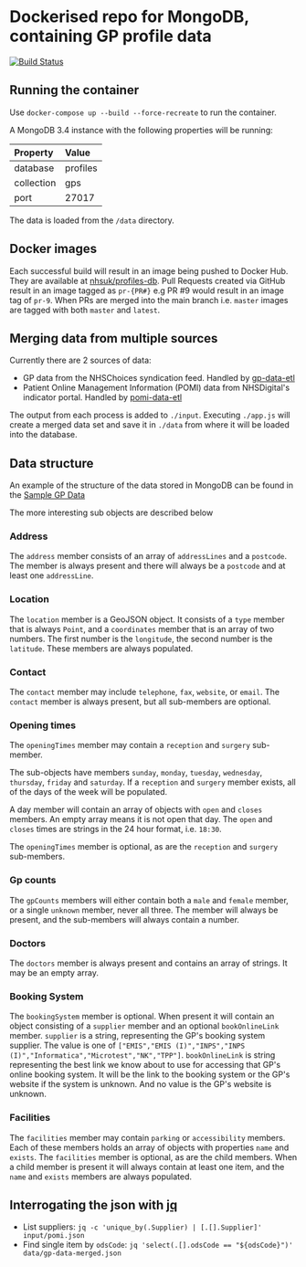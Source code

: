 # Dockerised repo for MongoDB, containing GP profile data

[![Build Status](https://travis-ci.org/nhsuk/profiles-db.svg?branch=master)](https://travis-ci.org/nhsuk/profiles-db)

## Running the container

Use `docker-compose up --build --force-recreate` to run the container.

A MongoDB 3.4 instance with the following properties will be running:

| Property   | Value        |
|:-----------|:-------------|
| database   | profiles     |
| collection | gps          |
| port       | 27017        |

The data is loaded from the `/data` directory.

## Docker images

Each successful build will result in an image being pushed to Docker Hub. They are available at [nhsuk/profiles-db](https://hub.docker.com/r/nhsuk/profiles-db/). Pull Requests created via GitHub result in an image tagged as `pr-{PR#}` e.g PR #9 would result in an image tag of `pr-9`.
When PRs are merged into the main branch i.e. `master` images are tagged with both `master` and `latest`.

## Merging data from multiple sources

Currently there are 2 sources of data:
* GP data from the NHSChoices syndication feed. Handled by [gp-data-etl](https://github.com/nhsuk/gp-data-etl)
* Patient Online Management Information (POMI) data from NHSDigital's indicator portal. Handled by [pomi-data-etl](https://github.com/nhsuk/pomi-data-etl)

The output from each process is added to `./input`. Executing `./app.js` will create a merged data set and save it in `./data` from where it will be loaded into the database.

## Data structure

An example of the structure of the data stored in MongoDB can be found in the [Sample GP Data](sample-gp-data.json)

The more interesting sub objects are described below

### Address

The `address` member consists of an array of `addressLines` and a `postcode`. The member is always present and there will always be a `postcode` and at least one `addressLine`.

### Location

The `location` member is a GeoJSON object. It consists of a `type` member that is always `Point`, and a `coordinates` member that is an array of two numbers.
The first number is the `longitude`, the second number is the `latitude`. These members are always populated.

### Contact

The `contact` member may include `telephone`, `fax`, `website`, or `email`. The `contact` member is always present, but all sub-members are optional.

### Opening times

The `openingTimes` member may contain a `reception` and `surgery` sub-member.

The sub-objects have members `sunday`, `monday`, `tuesday`, `wednesday`, `thursday`, `friday` and `saturday`. If a `reception` and `surgery` member exists, all of the days of the week will be populated.

A day member will contain an array of objects with `open` and `closes` members. An empty array means it is not open that day. The `open` and `closes` times are strings in the 24 hour format, i.e. `18:30`.

The `openingTimes` member is optional, as are the `reception` and `surgery` sub-members.

### Gp counts

The `gpCounts` members will either contain both a `male` and `female` member, or a single `unknown` member, never all three. The member will always be present, and the sub-members will always contain a number.

### Doctors

The `doctors` member is always present and contains an array of strings. It may be an empty array.

### Booking System

The `bookingSystem` member is optional. When present it will contain an object
consisting of a `supplier` member and an optional `bookOnlineLink` member.
`supplier` is a string, representing the GP's booking system supplier. The
value is one of
`["EMIS","EMIS (I)","INPS","INPS (I)","Informatica","Microtest","NK","TPP"]`.
`bookOnlineLink` is  string representing the best link we know about to use for
accessing that GP's online booking system. It will be the link to the booking
system or the GP's website if the system is unknown. And no value is the GP's
website is unknown.

### Facilities

The `facilities` member may contain `parking` or `accessibility` members. Each of these members holds an array of objects with properties `name` and `exists`.
The `facilities` member is optional, as are the child members. When a child member is present it will always contain at least one item, and the `name` and `exists` members are always populated.


## Interrogating the json with [jq](https://stedolan.github.io/jq/)

* List suppliers: `jq -c 'unique_by(.Supplier) | [.[].Supplier]' input/pomi.json`
* Find single item by `odsCode`: `jq 'select(.[].odsCode == "${odsCode}")' data/gp-data-merged.json`
